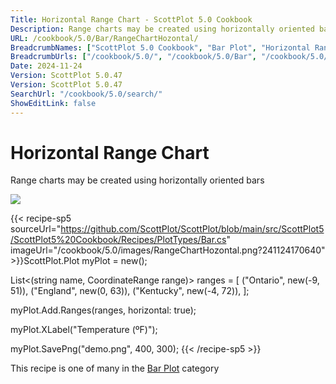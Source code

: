 ```yaml
---
Title: Horizontal Range Chart - ScottPlot 5.0 Cookbook
Description: Range charts may be created using horizontally oriented bars
URL: /cookbook/5.0/Bar/RangeChartHozontal/
BreadcrumbNames: ["ScottPlot 5.0 Cookbook", "Bar Plot", "Horizontal Range Chart"]
BreadcrumbUrls: ["/cookbook/5.0/", "/cookbook/5.0/Bar", "/cookbook/5.0/Bar/RangeChartHozontal"]
Date: 2024-11-24
Version: ScottPlot 5.0.47
Version: ScottPlot 5.0.47
SearchUrl: "/cookbook/5.0/search/"
ShowEditLink: false
---
```



<div class='d-flex align-items-center mt-5'>
<h1 class='me-2 text-dark my-0 border-0'>Horizontal Range Chart</h1>
</div>

Range charts may be created using horizontally oriented bars

[![](/cookbook/5.0/images/RangeChartHozontal.png?241124170640)](/cookbook/5.0/images/RangeChartHozontal.png?241124170640)

{{< recipe-sp5 sourceUrl="https://github.com/ScottPlot/ScottPlot/blob/main/src/ScottPlot5/ScottPlot5%20Cookbook/Recipes/PlotTypes/Bar.cs" imageUrl="/cookbook/5.0/images/RangeChartHozontal.png?241124170640" >}}ScottPlot.Plot myPlot = new();

List&lt;(string name, CoordinateRange range)&gt; ranges =
[
    ("Ontario", new(-9, 51)),
    ("England", new(0, 63)),
    ("Kentucky", new(-4, 72)),
];

myPlot.Add.Ranges(ranges, horizontal: true);

myPlot.XLabel("Temperature (ºF)");

myPlot.SavePng("demo.png", 400, 300);
{{< /recipe-sp5 >}}

<div class='my-5 text-center'>This recipe is one of many in the <a href='/cookbook/5.0/Bar'>Bar Plot</a> category</div>


